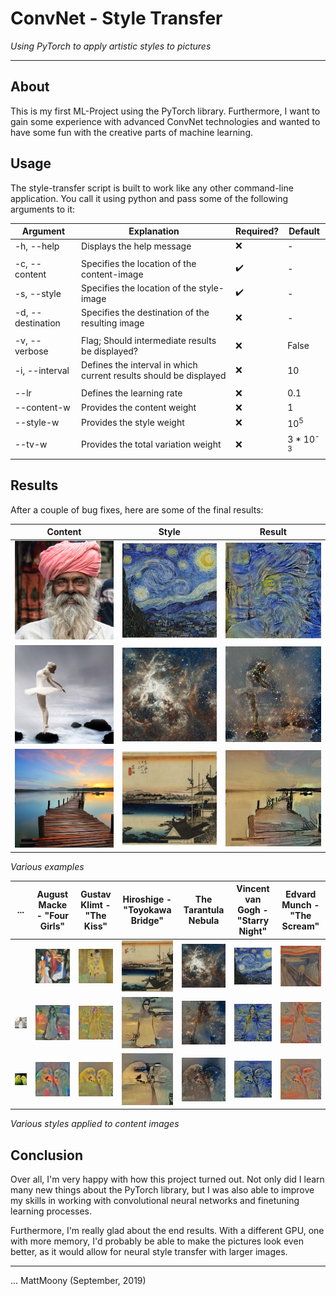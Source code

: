 # ConvNet - Style Transfer
_Using PyTorch to apply artistic styles to pictures_

---

## About

This is my first ML-Project using the PyTorch library. Furthermore, I want to gain some experience with advanced
ConvNet technologies and wanted to have some fun with the creative parts of machine learning.

## Usage

The style-transfer script is built to work like any other command-line application. You call it using python and pass some of the following arguments to it:

| Argument          | Explanation                                                       | Required? | Default             |
|-------------------|-------------------------------------------------------------------|-----------|---------------------|
| -h, --help        | Displays the help message                                         | ❌         | -                   |
|                   |                                                                   |           |                     |
| -c, --content     | Specifies the location of the content-image                       | ✔️         | -                   |
| -s, --style       | Specifies the location of the style-image                         | ✔️         | -                   |
| -d, --destination | Specifies the destination of the resulting image                  | ❌         | -                   |
|                   |                                                                   |           |                     |
| -v, --verbose     | Flag; Should intermediate results be displayed?                   | ❌         | False               |
| -i, --interval    | Defines the interval in which current results should be displayed | ❌         | 10                  |
|                   |                                                                   |           |                     |
| --lr              | Defines the learning rate                                         | ❌         | 0.1                 |
| --content-w       | Provides the content weight                                       | ❌         | 1                   |
| --style-w         | Provides the style weight                                         | ❌         | 10<sup>5</sup>      |
| --tv-w            | Provides the total variation weight                               | ❌         | 3 * 10<sup>-3</sup> |

## Results

After a couple of bug fixes, here are some of the final results:

| Content                                                 | Style                                                                | Result                                                         |
|---------------------------------------------------------|----------------------------------------------------------------------|----------------------------------------------------------------|
| ![man-beard](media/content/man-beard-scaled.jpg)        | ![starry-night](media/style/van-gogh-starry-night-scaled.jpg)        | ![result](media/results/man-beard_starry-night.jpg)            |
| ![ballerina](media/content/ballerina-scaled-scaled.jpg) | ![tarantula-nebula](media/style/tarantula-nebula-scaled.jpg)         | ![result](media/results/ballerina_tarantula-nebula_scaled.jpg) |
| ![lake-pier](media/content/lake-pier-scaled-scaled.jpg) | ![toyokawa-bridge](media/style/hiroshige-toyokawa-bridge-scaled.jpg) | ![result](media/results/lake-pier_toyokawa-bridge_scaled.jpg)  |

_Various examples_

| ...                                                      | August Macke - "Four Girls"                                   | Gustav Klimt - "The Kiss"                         | Hiroshige - "Toyokawa Bridge"                                        | The Tarantula Nebula                                         | Vincent van Gogh - "Starry Night"                             | Edvard Munch - "The Scream"                           |
|----------------------------------------------------------|---------------------------------------------------------------|---------------------------------------------------|----------------------------------------------------------------------|--------------------------------------------------------------|---------------------------------------------------------------|-------------------------------------------------------|
|                                                          | ![four-girls](media/style/august-macke-four-girls-scaled.jpg) | ![kiss](media/style/gustav-klimt-kiss-scaled.jpg) | ![toyokawa-bridge](media/style/hiroshige-toyokawa-bridge-scaled.jpg) | ![tarantula-nebula](media/style/tarantula-nebula-scaled.jpg) | ![starry-night](media/style/van-gogh-starry-night-scaled.jpg) | ![scream](media/style/edvard-munch-scream-scaled.jpg) |
| ![woman-smiling](media/content/woman-smiling-scaled.jpg) | ![result](media/results/woman-smiling_four-girls.jpg)         | ![result](media/results/woman-smiling_kiss.jpg)   | ![result](media/results/woman-smiling_toyokawa-bridge.jpg)           | ![result](media/results/woman-smiling_tarantula-nebula.jpg)  | ![result](media/results/woman-smiling_starry-night.jpg)       | ![result](media/results/woman-smiling_scream.jpg)     |
| ![parrots-kiss](media/content/parrots-kiss-scaled.jpg)   | ![result](media/results/parrots-kiss_four-girls.jpg)          | ![result](media/results/parrots-kiss_kiss.jpg)    | ![result](media/results/parrots-kiss_toyokawa-bridge.jpg)            | ![result](media/results/parrots-kiss_tarantula-nebula.jpg)   | ![result](media/results/parrots-kiss_starry-night.jpg)        | ![result](media/results/parrots-kiss_scream.jpg)      |

_Various styles applied to content images_

## Conclusion

Over all, I'm very happy with how this project turned out. Not only did I learn many new things about the PyTorch library, but I was also able to improve my skills in working with convolutional neural networks and finetuning learning processes. 

Furthermore, I'm really glad about the end results. With a different GPU, one with more memory, I'd probably be able to make the pictures look even better, as it would allow for neural style transfer with larger images.

---

... MattMoony (September, 2019)